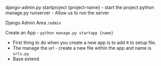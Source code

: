 django-admin.py startproject {project-name} - start the project
python manage.py runserver - Allow us to run the  server 

Django Admin Area `/admin`

Create an App - `python manage.py startapp {name}`
- First thing to do when you create a new app is to add it to setup file.
- The manage the url - create a new file within the app and name is `urls.py`
- Base extend 
